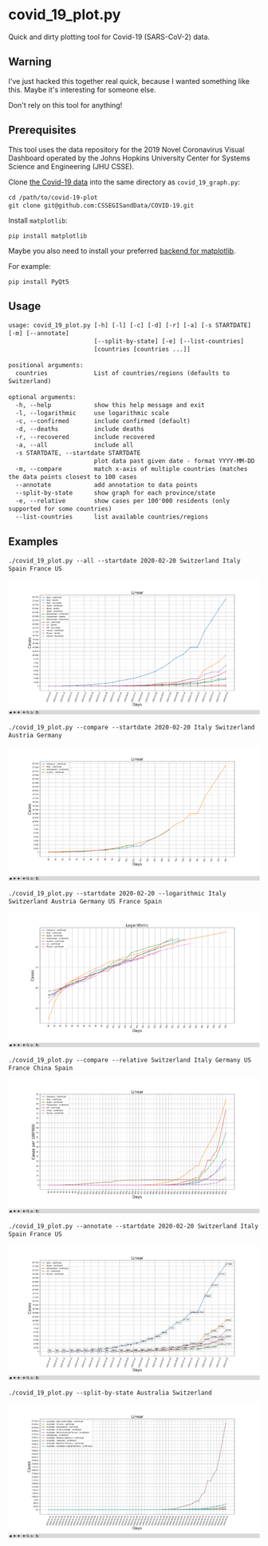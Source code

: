 # covid_19_plot.py

Quick and dirty plotting tool for Covid-19 (SARS-CoV-2) data.

## Warning

I've just hacked this together real quick, because I wanted something like this. Maybe
it's interesting for someone else.

Don't rely on this tool for anything!

## Prerequisites

This tool uses the data repository for the 2019 Novel Coronavirus Visual Dashboard
operated by the Johns Hopkins University Center for Systems Science and Engineering
(JHU CSSE).

Clone [the Covid-19 data](https://github.com/CSSEGISandData/COVID-19) into the same directory
as `covid_19_graph.py`:

```shell
cd /path/to/covid-19-plot
git clone git@github.com:CSSEGISandData/COVID-19.git
```

Install `matplotlib`:

```
pip install matplotlib
```

Maybe you also need to install your preferred
[backend for matplotlib](https://matplotlib.org/faq/usage_faq.html#what-is-a-backend).

For example:

```
pip install PyQt5
```

## Usage

```
usage: covid_19_plot.py [-h] [-l] [-c] [-d] [-r] [-a] [-s STARTDATE] [-m] [--annotate]
                        [--split-by-state] [-e] [--list-countries]
                        [countries [countries ...]]

positional arguments:
  countries             List of countries/regions (defaults to Switzerland)

optional arguments:
  -h, --help            show this help message and exit
  -l, --logarithmic     use logarithmic scale
  -c, --confirmed       include confirmed (default)
  -d, --deaths          include deaths
  -r, --recovered       include recovered
  -a, --all             include all
  -s STARTDATE, --startdate STARTDATE
                        plot data past given date - format YYYY-MM-DD
  -m, --compare         match x-axis of multiple countries (matches the data points closest to 100 cases
  --annotate            add annotation to data points
  --split-by-state      show graph for each province/state
  -e, --relative        show cases per 100'000 residents (only supported for some countries)
  --list-countries      list available countries/regions
```

## Examples

```shell
./covid_19_plot.py --all --startdate 2020-02-20 Switzerland Italy Spain France US
```

![screenshot](screenshots/screen0.png)


```shell
./covid_19_plot.py --compare --startdate 2020-02-20 Italy Switzerland Austria Germany
```

![screenshot](screenshots/screen1.png)

```shell
./covid_19_plot.py --startdate 2020-02-20 --logarithmic Italy Switzerland Austria Germany US France Spain
```

![screenshot](screenshots/screen2.png)

```shell
./covid_19_plot.py --compare --relative Switzerland Italy Germany US France China Spain
```

![screenshot](screenshots/screen3.png)


```shell
./covid_19_plot.py --annotate --startdate 2020-02-20 Switzerland Italy Spain France US
```

![screenshot](screenshots/screen4.png)

```shell
./covid_19_plot.py --split-by-state Australia Switzerland
```

![screenshot](screenshots/screen5.png#1)
